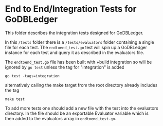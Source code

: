 # End to End/Integration Tests for GoDBLedger

This folder describes the integration tests designed for GoDBLedger.

In this `/tests` folder there is a `/tests/evaluators` folder containing a single file for each test. The `endtoend_test.go` test will spin up a GoDBLedger instance for each test and query it as described in the evaluators file.

The `endtoend_test.go` file has been built with +build integration so will be ignored by `go test` unless the tag for "integration" is added

```
go test -tags=integration
```

alternatively calling the make target from the root directory already includes the tag

```
make test
```

To add more tests one should add a new file with the test into the evaluators directory. In the file should be an exportable Evaluator variable which is then added to the evaluators array in `endtoend_test.go`.
